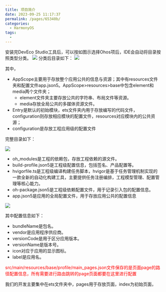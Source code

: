 ```yaml
---
title: 项目简介
date: 2023-09-25 11:17:37
permalink: /pages/65340b/
categories:
  - HarmonyOS
tags:
  - 
---
```

安装完DevEco Studio工具后，可以按如图示选择Ohos项后，IDE会自动将目录按照类型分类。
![](https://s3.bmp.ovh/imgs/2023/09/25/198460896fd97293.png)
分类后目录如下：
![](https://s3.bmp.ovh/imgs/2023/09/25/1f66f81989696754.png)

其中，
* AppScope主要用于存放整个应用公共的信息与资源；其中有resources文件夹和配置文件app.json5。AppScope>resources>base中包含element和media两个文件夹；
	* element文件夹主要存放公共的字符串、布局文件等资源。
	* media存放全局公共的多媒体资源文件。
* Entry是默认的初始模块，ets文件夹内用于存放编写的代码文件，configuration则存放相应模块的配置文件，resources对应模块内的公共资源；
* configuration是存放工程应用级的配置文件

完整目录如下：

![](https://s3.bmp.ovh/imgs/2023/10/10/b15fb1b14316d060.png)

* oh_modules是工程的依赖包，存放工程依赖的源文件。
* build-profile.json5是工程级配置信息，包括签名、产品配置等。
* hvigorfile.ts是工程级编译构建任务脚本，hvigor是基于任务管理机制实现的一款全新的自动化构建工具，主要提供任务注册编排，工程模型管理、配置管理等核心能力。
* oh-package.json5是工程级依赖配置文件，用于记录引入包的配置信息。
* app.json5是应用的全局配置文件，用于存放应用公共的配置信息

![](https://s3.bmp.ovh/imgs/2023/10/10/586049816d932cd6.png)

其中配置信息如下：
* bundleName是包名。
* vendor是应用程序供应商。
* versionCode是用于区分应用版本。
* versionName是版本号。
* icon对应于应用的显示图标。
* label是应用名。


<span style="color:red;">src/main/resources/base/profile/main_pages.json文件保存的是页面page的路径配置信息，所有需要进行路由跳转的page页面都要在这里进行配置</span>

我们的开发主要集中在ets文件夹中，pages用于存放页面，index为初始页面，